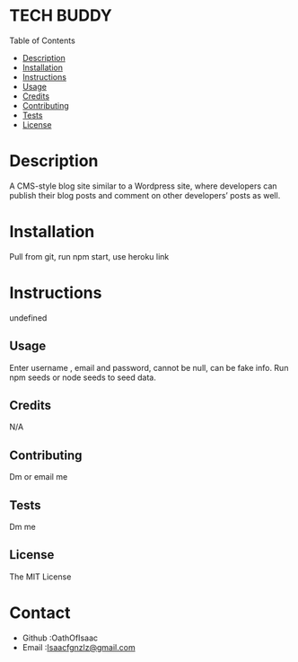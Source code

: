 # TECH BUDDY

Table of Contents
* [Description](#description)
* [Installation](#installation)
* [Instructions](#instructions)
* [Usage](#usage)
* [Credits](#credits)
* [Contributing](#contributing)
* [Tests](#tests)
* [License](#license)
# Description
A CMS-style blog site similar to a Wordpress site, where developers can publish their blog posts and comment on other developers’ posts as well.
# Installation
Pull from git, run npm start, use heroku link
# Instructions
undefined
## Usage
Enter username , email and password, cannot be null, can be fake info. Run npm seeds or node seeds to seed data.
## Credits
N/A
## Contributing
Dm or email me
## Tests
Dm me
## License
The MIT License

# Contact
* Github :OathOfIsaac
* Email :Isaacfgnzlz@gmail.com